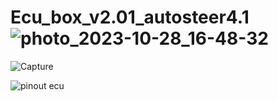 # Ecu_box_v2.01_autosteer4.1![photo_2023-10-28_16-48-32](https://github.com/buched/Ecu_box_v2.01_autosteer4.1/assets/32975584/6cc18d25-a7b4-455e-9717-c4110339232f)

![Capture](https://github.com/buched/Ecu_box_v2.01_autosteer4.1_ecu/assets/32975584/2f49c569-4ba6-4b78-ac42-bf9aade410ea)

![pinout ecu](https://github.com/buched/Ecu_box_v2.01_autosteer4.1/assets/32975584/29ba1a0c-f83b-4070-ab80-7b58118f0af7)

